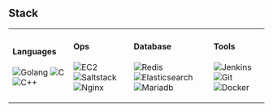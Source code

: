 ## Stack

<table>
	<tbody>
		<tr>
			<td>
				<h4>Languages</h4>
				<p>
        	<img alt="Golang" src="https://img.shields.io/badge/-go-00599C?style=flat-square&logo=go&logoColor=white" />
					<img alt="C" src="https://img.shields.io/badge/-c-00599C?style=flat-square&logo=c&logoColor=white" />
          <img alt="C++" src="https://img.shields.io/badge/-c++-00599C?style=flat-square&logo=c%2B%2B&logoColor=white" />				
				</p>
			</td>
			<td>
				<h4>Ops</h4>
				<p>
        <img alt="EC2" src="https://img.shields.io/badge/-ec2-000000?style=flat-square&logo=aws&logoColor=white" />
        <img alt="Saltstack" src="https://img.shields.io/badge/-saltstack-000000?style=flat-square&logo=Saltstack&logoColor=white" />
        <img alt="Nginx" src="https://img.shields.io/badge/-nginx-000000?style=flat-square&logo=nginx&logoColor=white" />      
				</p>
			</td>
			<td>
				<h4>Database</h4>
				<p>
        	<img alt="Redis" src="https://img.shields.io/badge/-redis-AF0016?style=flat-square&logo=redis&logoColor=white" />
          <img alt="Elasticsearch" src="https://img.shields.io/badge/-elasticsearch-AF0016?style=flat-square&logo=elasticsearch&logoColor=white" />
          <img alt="Mariadb" src="https://img.shields.io/badge/-mariadb-AF0016?style=flat-square&logo=mariadb&logoColor=white" />
				</p>
			</td>
			<td>
				<h4>Tools</h4>
				<p>
          <img alt="Jenkins" src="https://img.shields.io/badge/-jenkins-50532?style=flat-square&logo=jenkins&logoColor=white" />
					<img alt="Git" src="https://img.shields.io/badge/-git-50532?style=flat-square&logo=git&logoColor=white" />
					<img alt="Docker" src="https://img.shields.io/badge/-docker-50532?style=flat-square&logo=docker&logoColor=white" />
				</p>
			</td>
		</tr>
	</tbody>
</table>
